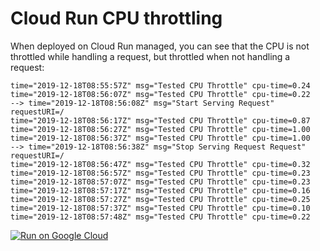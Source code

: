 # Cloud Run CPU throttling
When deployed on Cloud Run managed, you can see that the CPU is not throttled
while handling a request, but throttled when not handling a request: 

```
time="2019-12-18T08:55:57Z" msg="Tested CPU Throttle" cpu-time=0.24
time="2019-12-18T08:56:07Z" msg="Tested CPU Throttle" cpu-time=0.22
--> time="2019-12-18T08:56:08Z" msg="Start Serving Request" requestURI=/
time="2019-12-18T08:56:17Z" msg="Tested CPU Throttle" cpu-time=0.87
time="2019-12-18T08:56:27Z" msg="Tested CPU Throttle" cpu-time=1.00
time="2019-12-18T08:56:37Z" msg="Tested CPU Throttle" cpu-time=1.00
--> time="2019-12-18T08:56:38Z" msg="Stop Serving Request Request" requestURI=/
time="2019-12-18T08:56:47Z" msg="Tested CPU Throttle" cpu-time=0.32
time="2019-12-18T08:56:57Z" msg="Tested CPU Throttle" cpu-time=0.23
time="2019-12-18T08:57:07Z" msg="Tested CPU Throttle" cpu-time=0.23
time="2019-12-18T08:57:17Z" msg="Tested CPU Throttle" cpu-time=0.16
time="2019-12-18T08:57:27Z" msg="Tested CPU Throttle" cpu-time=0.25
time="2019-12-18T08:57:37Z" msg="Tested CPU Throttle" cpu-time=0.10
time="2019-12-18T08:57:48Z" msg="Tested CPU Throttle" cpu-time=0.22
```

[![Run on Google Cloud](https://deploy.cloud.run/button.svg)](https://deploy.cloud.run)